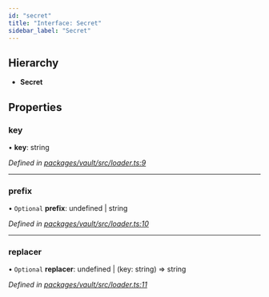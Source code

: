 ```yaml
---
id: "secret"
title: "Interface: Secret"
sidebar_label: "Secret"
---
```


## Hierarchy

- **Secret**

## Properties

### key

• **key**: string

_Defined in [packages/vault/src/loader.ts:9](https://github.com/willsoto/node-konfig/blob/60bd8de/packages/vault/src/loader.ts#L9)_

---

### prefix

• `Optional` **prefix**: undefined \| string

_Defined in [packages/vault/src/loader.ts:10](https://github.com/willsoto/node-konfig/blob/60bd8de/packages/vault/src/loader.ts#L10)_

---

### replacer

• `Optional` **replacer**: undefined \| (key: string) => string

_Defined in [packages/vault/src/loader.ts:11](https://github.com/willsoto/node-konfig/blob/60bd8de/packages/vault/src/loader.ts#L11)_

